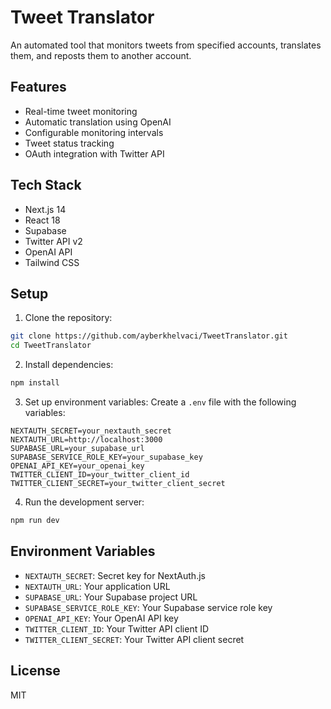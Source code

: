 # Tweet Translator

An automated tool that monitors tweets from specified accounts, translates them, and reposts them to another account.

## Features

- Real-time tweet monitoring
- Automatic translation using OpenAI
- Configurable monitoring intervals
- Tweet status tracking
- OAuth integration with Twitter API

## Tech Stack

- Next.js 14
- React 18
- Supabase
- Twitter API v2
- OpenAI API
- Tailwind CSS

## Setup

1. Clone the repository:
```bash
git clone https://github.com/ayberkhelvaci/TweetTranslator.git
cd TweetTranslator
```

2. Install dependencies:
```bash
npm install
```

3. Set up environment variables:
Create a `.env` file with the following variables:
```env
NEXTAUTH_SECRET=your_nextauth_secret
NEXTAUTH_URL=http://localhost:3000
SUPABASE_URL=your_supabase_url
SUPABASE_SERVICE_ROLE_KEY=your_supabase_key
OPENAI_API_KEY=your_openai_key
TWITTER_CLIENT_ID=your_twitter_client_id
TWITTER_CLIENT_SECRET=your_twitter_client_secret
```

4. Run the development server:
```bash
npm run dev
```

## Environment Variables

- `NEXTAUTH_SECRET`: Secret key for NextAuth.js
- `NEXTAUTH_URL`: Your application URL
- `SUPABASE_URL`: Your Supabase project URL
- `SUPABASE_SERVICE_ROLE_KEY`: Your Supabase service role key
- `OPENAI_API_KEY`: Your OpenAI API key
- `TWITTER_CLIENT_ID`: Your Twitter API client ID
- `TWITTER_CLIENT_SECRET`: Your Twitter API client secret

## License

MIT
